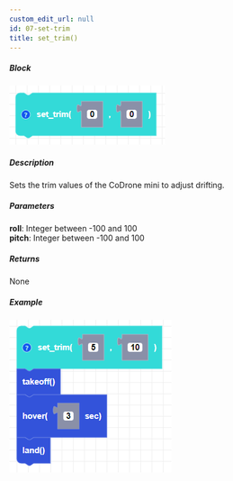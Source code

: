 ```yaml
---
custom_edit_url: null
id: 07-set-trim
title: set_trim()
---
```


##### Block

![set trim image](set_trim.png)

##### Description

Sets the trim values of the CoDrone mini to adjust drifting.

##### Parameters
**roll**: Integer between -100 and 100 <br /> 
**pitch**: Integer between -100 and 100 <br /> 

##### Returns

None

##### Example

![set trim example](set_trim_example.png)
